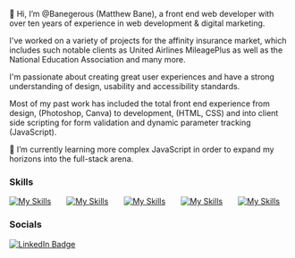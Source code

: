 👋 Hi, I’m @Banegerous (Matthew Bane), a front end web developer with over ten years of experience in web development & digital marketing. 

I've worked on a variety of projects for the affinity insurance market, which includes such notable clients as United Airlines MileagePlus as well as the National Education Association and many more.  

I'm passionate about creating great user experiences and have a strong understanding of design, usability and accessibility standards. 

Most of my past work has included the total front end experience from design, (Photoshop, Canva) to development, (HTML, CSS) and into client side scripting for form validation and dynamic parameter tracking (JavaScript).

🌱 I’m currently learning more complex JavaScript in order to expand my horizons into the full-stack arena.


### Skills

[![My Skills](https://skillicons.dev/icons?i=html,css)](https://skillicons.dev) &nbsp;&nbsp;&nbsp;&nbsp;&nbsp; [![My Skills](https://skillicons.dev/icons?i=js)](https://skillicons.dev) &nbsp;&nbsp;&nbsp;&nbsp;&nbsp; [![My Skills](https://skillicons.dev/icons?i=react,next)](https://skillicons.dev) &nbsp;&nbsp;&nbsp;&nbsp;&nbsp; [![My Skills](https://skillicons.dev/icons?i=bootstrap,scss)](https://skillicons.dev) &nbsp;&nbsp;&nbsp;&nbsp;&nbsp; [![My Skills](https://skillicons.dev/icons?i=photoshop,illustrator)](https://skillicons.dev)
<br/>

### Socials

<div id="badges">
  <a href="https://www.linkedin.com/in/matthew-bane-front-end-dev/">
    <img src="https://img.shields.io/badge/LinkedIn-blue?style=for-the-badge&logo=linkedin&logoColor=white" alt="LinkedIn Badge"/>
  </a>
</div>



